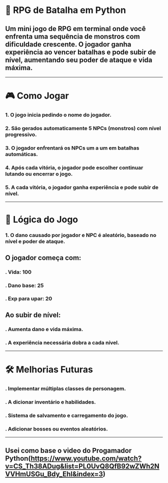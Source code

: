 # 🐉 RPG de Batalha em Python 
## Um mini jogo de RPG em terminal onde você enfrenta uma sequência de monstros com dificuldade crescente. O jogador ganha experiência ao vencer batalhas e pode subir de nível, aumentando seu poder de ataque e vida máxima.
------------------------------------------------------------------------------------
# 🎮 Como Jogar
### 1. O jogo inicia pedindo o nome do jogador.
### 2. São gerados automaticamente 5 NPCs (monstros) com nível progressivo.
### 3. O jogador enfrentará os NPCs um a um em batalhas automáticas.
### 4. Após cada vitória, o jogador pode escolher continuar lutando ou encerrar o jogo.
### 5. A cada vitória, o jogador ganha experiência e pode subir de nível.
------------------------------------------------------------------------------------
# 🧠 Lógica do Jogo
### 1. O dano causado por jogador e NPC é aleatório, baseado no nível e poder de ataque.
## O jogador começa com:
### . Vida: 100
### . Dano base: 25
### . Exp para upar: 20
## Ao subir de nível:
### . Aumenta dano e vida máxima.
### . A experiência necessária dobra a cada nível.
-----------------------------------------------------------------------------------
# 🛠️ Melhorias Futuras
### . Implementar múltiplas classes de personagem.

### . A dicionar inventário e habilidades.

### . Sistema de salvamento e carregamento do jogo.

### . Adicionar bosses ou eventos aleatórios.
-----------------------------------------------------------------------------------
## Usei como base o video do Progamador Python(https://www.youtube.com/watch?v=CS_Th38ADug&list=PL0UvQ8QfB92wZWh2NVVHmUSGu_Bdy_Ehl&index=3)
